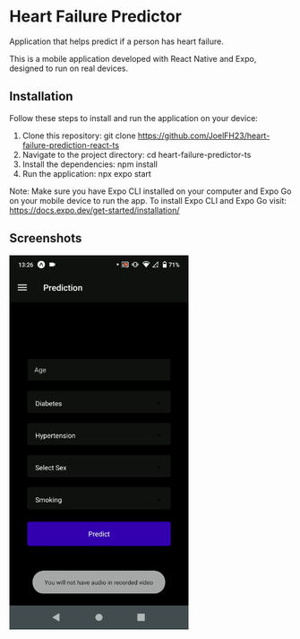 # Heart Failure Predictor

Application that helps predict if a person has heart failure.

This is a mobile application developed with React Native and Expo, designed to run on real devices.

## Installation

Follow these steps to install and run the application on your device:

1. Clone this repository: git clone https://github.com/JoelFH23/heart-failure-prediction-react-ts
2. Navigate to the project directory: cd heart-failure-predictor-ts
3. Install the dependencies: npm install
4. Run the application: npx expo start

Note: Make sure you have Expo CLI installed on your computer and Expo Go on your mobile device to run the app.
To install Expo CLI and Expo Go visit: https://docs.expo.dev/get-started/installation/

## Screenshots

<img src="assets/work.gif" alt="Screenshot" width="320" height="667">
